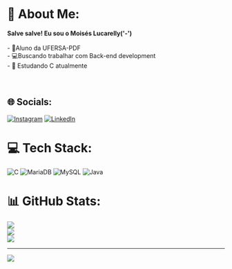 # 💫 About Me:
**Salve salve! Eu sou o Moisés Lucarelly('-')**<br><br>- 🎒Aluno da UFERSA-PDF<br>- 💻Buscando trabalhar com Back-end development<br>- 📒 Estudando C atualmente<br><br><br>
## 🌐 Socials:
[![Instagram](https://img.shields.io/badge/Instagram-%23E4405F.svg?logo=Instagram&logoColor=white)](https://instagram.com/https://www.instagram.com/lucarelly7/) [![LinkedIn](https://img.shields.io/badge/LinkedIn-%230077B5.svg?logo=linkedin&logoColor=white)](https://linkedin.com/in/www.linkedin.com/in/moisés-lucarelly-459421305) 

# 💻 Tech Stack:
![C](https://img.shields.io/badge/c-%2300599C.svg?style=for-the-badge&logo=c&logoColor=white) ![MariaDB](https://img.shields.io/badge/MariaDB-003545?style=for-the-badge&logo=mariadb&logoColor=white) ![MySQL](https://img.shields.io/badge/mysql-%2300000f.svg?style=for-the-badge&logo=mysql&logoColor=white) ![Java](https://img.shields.io/badge/java-%23ED8B00.svg?style=for-the-badge&logo=openjdk&logoColor=white)
# 📊 GitHub Stats:
![](https://github-readme-stats.vercel.app/api?username=MoisesLucarellyDev&theme=darcula&hide_border=false&include_all_commits=true&count_private=true)<br/>
![](https://github-readme-streak-stats.herokuapp.com/?user=MoisesLucarellyDev&theme=darcula&hide_border=false)<br/>
![](https://github-readme-stats.vercel.app/api/top-langs/?username=MoisesLucarellyDev&theme=darcula&hide_border=false&include_all_commits=true&count_private=true&layout=compact)

---
[![](https://visitcount.itsvg.in/api?id=MoisesLucarellyDev&icon=0&color=0)](https://visitcount.itsvg.in)

<!-- Proudly created with GPRM ( https://gprm.itsvg.in ) -->
